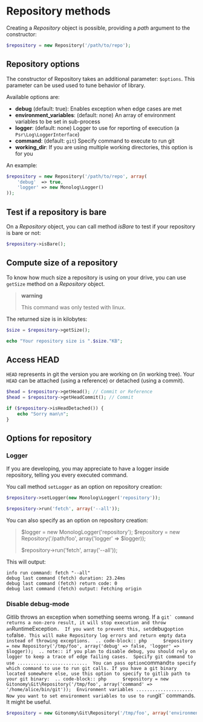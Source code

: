 Repository methods
==================

Creating a *Repository* object is possible, providing a *path* argument
to the constructor:

```php
$repository = new Repository('/path/to/repo');
```

Repository options
------------------

The constructor of Repository takes an additional parameter: `$options`.
This parameter can be used used to tune behavior of library.

Available options are:

-   **debug** (default: true): Enables exception when edge cases are met
-   **environment\_variables**: (default: none) An array of environment
    variables to be set in sub-process
-   **logger**: (default: none) Logger to use for reporting of execution
    (a `Psr\Log\LoggerInterface`)
-   **command**: (default: `git`) Specify command to execute to run git
-   **working\_dir**: If you are using multiple working directories,
    this option is for you

An example:

```php
$repository = new Repository('/path/to/repo', array(
    'debug'  => true,
    'logger' => new Monolog\Logger()
));
```

Test if a repository is bare
----------------------------

On a *Repository* object, you can call method *isBare* to test if your
repository is bare or not:

```php
$repository->isBare();
```

Compute size of a repository
----------------------------

To know how much size a repository is using on your drive, you can use
`getSize` method on a *Repository* object.

> **warning**
>
> This command was only tested with linux.

The returned size is in kilobytes:

```php
$size = $repository->getSize();

echo "Your repository size is ".$size."KB";
```

Access HEAD
-----------

`HEAD` represents in git the version you are working on (in working
tree). Your `HEAD` can be attached (using a reference) or detached
(using a commit).

```php
$head = $repository->getHead(); // Commit or Reference
$head = $repository->getHeadCommit(); // Commit

if ($repository->isHeadDetached()) {
    echo "Sorry man\n";
}
```

Options for repository
----------------------

### Logger

If you are developing, you may appreciate to have a logger inside
repository, telling you every executed command.

You call method `setLogger` as an option on repository creation:

```php
$repository->setLogger(new Monolog\Logger('repository'));

$repository->run('fetch', array('--all'));
```

You can also specify as an option on repository creation:

> \$logger = new MonologLogger('repository'); \$repository = new
> Repository('/path/foo', array('logger' =\> \$logger));
>
> \$repository-\>run('fetch', array('--all'));

This will output:

``` {.sourceCode .text}
info run command: fetch "--all"
debug last command (fetch) duration: 23.24ms
debug last command (fetch) return code: 0
debug last command (fetch) output: Fetching origin
```

### Disable debug-mode

Gitlib throws an exception when something seems wrong. If a
`` git` command returns a non-zero result, it will stop execution and throw an ``RuntimeException`.  If you want to prevent this, set`debug`option to`false`. This will make Repository log errors and return empty data instead of throwing exceptions.  .. code-block:: php      $repository = new Repository('/tmp/foo', array('debug' => false, 'logger' => $logger));  .. note:: if you plan to disable debug, you should rely on logger to keep a trace of edge failing cases.  Specify git command to use ..........................  You can pass option`command`to specify which command to use to run git calls. If you have a git binary located somewhere else, use this option to specify to gitlib path to your git binary:  .. code-block:: php      $repository = new Gitonomy\Git\Repository('/tmp/foo', array('command' => '/home/alice/bin/git'));  Environment variables .....................  Now you want to set environment variables to use to run`git\`\`
commands. It might be useful.

```php
$repository = new Gitonomy\Git\Repository('/tmp/foo', array('environment_variables' => array('GIT_')))
```
